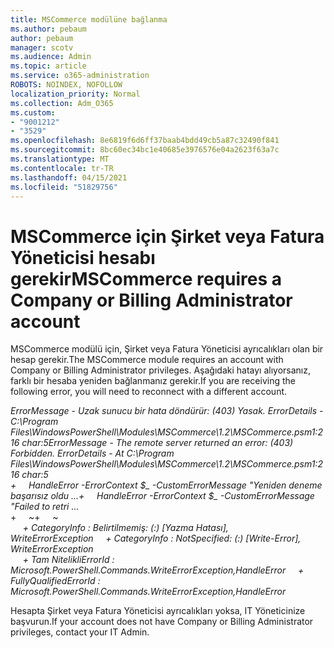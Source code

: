 ```yaml
---
title: MSCommerce modülüne bağlanma
ms.author: pebaum
author: pebaum
manager: scotv
ms.audience: Admin
ms.topic: article
ms.service: o365-administration
ROBOTS: NOINDEX, NOFOLLOW
localization_priority: Normal
ms.collection: Adm_O365
ms.custom:
- "9001212"
- "3529"
ms.openlocfilehash: 8e6819f6d6ff37baab4bdd49cb5a87c32490f841
ms.sourcegitcommit: 8bc60ec34bc1e40685e3976576e04a2623f63a7c
ms.translationtype: MT
ms.contentlocale: tr-TR
ms.lasthandoff: 04/15/2021
ms.locfileid: "51829756"
---
```

# <a name="mscommerce-requires-a-company-or-billing-administrator-account"></a><span data-ttu-id="7af0b-102">MSCommerce için Şirket veya Fatura Yöneticisi hesabı gerekir</span><span class="sxs-lookup"><span data-stu-id="7af0b-102">MSCommerce requires a Company or Billing Administrator account</span></span>

<span data-ttu-id="7af0b-103">MSCommerce modülü için, Şirket veya Fatura Yöneticisi ayrıcalıkları olan bir hesap gerekir.</span><span class="sxs-lookup"><span data-stu-id="7af0b-103">The MSCommerce module requires an account with Company or Billing Administrator privileges.</span></span> <span data-ttu-id="7af0b-104">Aşağıdaki hatayı alıyorsanız, farklı bir hesaba yeniden bağlanmanız gerekir.</span><span class="sxs-lookup"><span data-stu-id="7af0b-104">If you are receiving the following error, you will need to reconnect with a different account.</span></span>

<span data-ttu-id="7af0b-105">*ErrorMessage - Uzak sunucu bir hata döndürür: (403) Yasak. ErrorDetails - C:\Program Files\WindowsPowerShell\Modules\MSCommerce\1.2\MSCommerce.psm1:216 char:5*</span><span class="sxs-lookup"><span data-stu-id="7af0b-105">*ErrorMessage - The remote server returned an error: (403) Forbidden. ErrorDetails - At C:\Program Files\WindowsPowerShell\Modules\MSCommerce\1.2\MSCommerce.psm1:216 char:5*</span></span><br>
<span data-ttu-id="7af0b-106">*+&nbsp;&nbsp;&nbsp;&nbsp;&nbsp;HandleError -ErrorContext $_ -CustomErrorMessage "Yeniden deneme başarısız oldu ...*</span><span class="sxs-lookup"><span data-stu-id="7af0b-106">*+&nbsp;&nbsp;&nbsp;&nbsp;&nbsp;HandleError -ErrorContext $_ -CustomErrorMessage "Failed to retri ...*</span></span><br>
<span data-ttu-id="7af0b-107">\+&nbsp;&nbsp;&nbsp;&nbsp;&nbsp;~~~~~~~~~~~~~~~~~~~~~~~~~~~~~~~~~~~~~~~~~~~~~~~~~~~~~~~~~~~~~~~~~</span><span class="sxs-lookup"><span data-stu-id="7af0b-107">\+&nbsp;&nbsp;&nbsp;&nbsp;&nbsp;~~~~~~~~~~~~~~~~~~~~~~~~~~~~~~~~~~~~~~~~~~~~~~~~~~~~~~~~~~~~~~~~~</span></span><br>
<span data-ttu-id="7af0b-108">&nbsp;&nbsp;&nbsp;&nbsp;&nbsp;*+ CategoryInfo : Belirtilmemiş: (:) [Yazma Hatası], WriteErrorException*</span><span class="sxs-lookup"><span data-stu-id="7af0b-108">&nbsp;&nbsp;&nbsp;&nbsp;&nbsp;*+ CategoryInfo          : NotSpecified: (:) [Write-Error], WriteErrorException*</span></span><br>
<span data-ttu-id="7af0b-109">&nbsp;&nbsp;&nbsp;&nbsp;&nbsp;*+ Tam NitelikliErrorId : Microsoft.PowerShell.Commands.WriteErrorException,HandleError*</span><span class="sxs-lookup"><span data-stu-id="7af0b-109">&nbsp;&nbsp;&nbsp;&nbsp;&nbsp;*+ FullyQualifiedErrorId : Microsoft.PowerShell.Commands.WriteErrorException,HandleError*</span></span>

<span data-ttu-id="7af0b-110">Hesapta Şirket veya Fatura Yöneticisi ayrıcalıkları yoksa, IT Yöneticinize başvurun.</span><span class="sxs-lookup"><span data-stu-id="7af0b-110">If your account does not have Company or Billing Administrator privileges, contact your IT Admin.</span></span>
